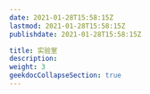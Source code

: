 ```yaml
---
date: 2021-01-28T15:58:15Z
lastmod: 2021-01-28T15:58:15Z
publishdate: 2021-01-28T15:58:15Z

title: 实验室
description: 
weight: 3
geekdocCollapseSection: true
---
```

